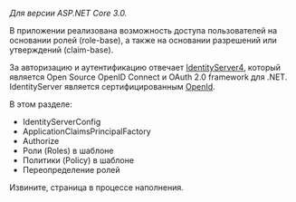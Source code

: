 _Для версии ASP.NET Core 3.0._

В приложении реализована возможность доступа пользователей на основании ролей (role-base), а также на основании разрешений или утверждений (claim-base).

За авторизацию и аутентификацию отвечает [IdentityServer4](https://identityserver.io/), который является Open Source OpenID Connect и OAuth 2.0 framework для .NET. IdentityServer является сертифицированным [OpenId](https://openid.net/certification/).

В этом разделе:
* IdentityServerConfig
* ApplicationClaimsPrincipalFactory
* Authorize
* Роли (Roles) в шаблоне
* Политики (Policy) в шаблоне
* Переопределение ролей

Извините, страница в процессе наполнения.